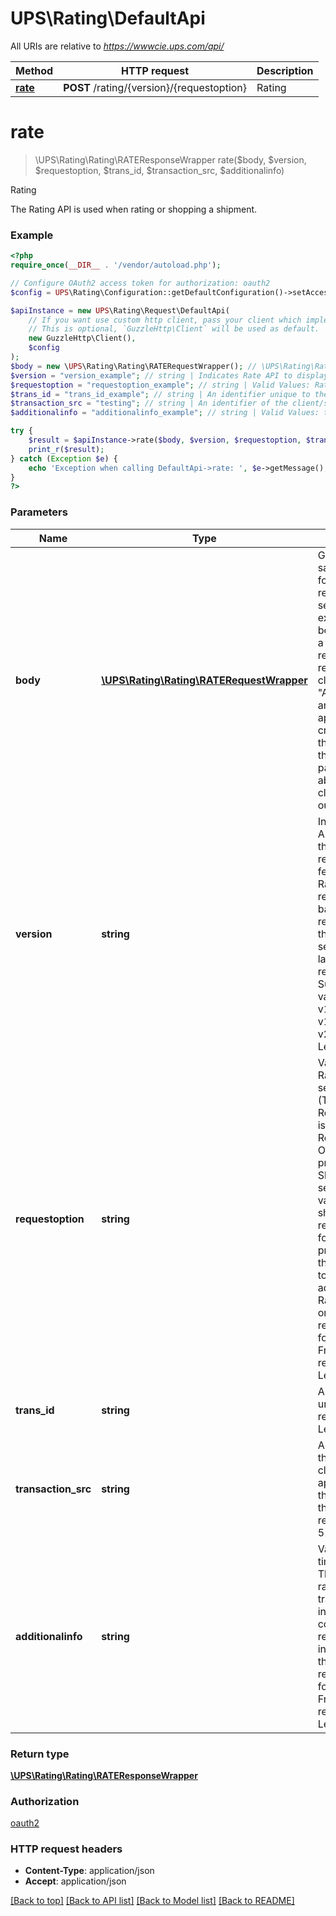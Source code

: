 # UPS\Rating\DefaultApi

All URIs are relative to *https://wwwcie.ups.com/api/*

Method | HTTP request | Description
------------- | ------------- | -------------
[**rate**](DefaultApi.md#rate) | **POST** /rating/{version}/{requestoption} | Rating

# **rate**
> \UPS\Rating\Rating\RATEResponseWrapper rate($body, $version, $requestoption, $trans_id, $transaction_src, $additionalinfo)

Rating

The Rating API is used when rating or shopping a shipment.

### Example
```php
<?php
require_once(__DIR__ . '/vendor/autoload.php');

// Configure OAuth2 access token for authorization: oauth2
$config = UPS\Rating\Configuration::getDefaultConfiguration()->setAccessToken('YOUR_ACCESS_TOKEN');

$apiInstance = new UPS\Rating\Request\DefaultApi(
    // If you want use custom http client, pass your client which implements `GuzzleHttp\ClientInterface`.
    // This is optional, `GuzzleHttp\Client` will be used as default.
    new GuzzleHttp\Client(),
    $config
);
$body = new \UPS\Rating\Rating\RATERequestWrapper(); // \UPS\Rating\Rating\RATERequestWrapper | Generate sample code for popular API requests by selecting an example below. To view a full sample request and response, first click "Authorize" and enter your application credentials, then populate the required parameters above and click "Try it out".
$version = "version_example"; // string | Indicates Rate API to display the new release features in Rate API response based on Rate release. See the New section for the latest Rate release. Supported values: v1, v1601, v1607, v1701, v1707, v2108, v2205. Length 5
$requestoption = "requestoption_example"; // string | Valid Values: Rate = The server rates (The default Request option is Rate if a Request Option is not provided). Shop = The server validates the shipment, and returns rates for all UPS products from the ShipFrom to the ShipTo addresses. Rate is the only valid request option for Ground Freight Pricing requests. . Length 10
$trans_id = "trans_id_example"; // string | An identifier unique to the request. Length 32
$transaction_src = "testing"; // string | An identifier of the client/source application that is making the request.Length 512
$additionalinfo = "additionalinfo_example"; // string | Valid Values: timeintransit = The server rates with transit time information combined with requestoption in URL.Rate is the only valid request option for Ground Freight Pricing requests. Length 15

try {
    $result = $apiInstance->rate($body, $version, $requestoption, $trans_id, $transaction_src, $additionalinfo);
    print_r($result);
} catch (Exception $e) {
    echo 'Exception when calling DefaultApi->rate: ', $e->getMessage(), PHP_EOL;
}
?>
```

### Parameters

Name | Type | Description  | Notes
------------- | ------------- | ------------- | -------------
 **body** | [**\UPS\Rating\Rating\RATERequestWrapper**](../Model/RATERequestWrapper.md)| Generate sample code for popular API requests by selecting an example below. To view a full sample request and response, first click &quot;Authorize&quot; and enter your application credentials, then populate the required parameters above and click &quot;Try it out&quot;. |
 **version** | **string**| Indicates Rate API to display the new release features in Rate API response based on Rate release. See the New section for the latest Rate release. Supported values: v1, v1601, v1607, v1701, v1707, v2108, v2205. Length 5 |
 **requestoption** | **string**| Valid Values: Rate &#x3D; The server rates (The default Request option is Rate if a Request Option is not provided). Shop &#x3D; The server validates the shipment, and returns rates for all UPS products from the ShipFrom to the ShipTo addresses. Rate is the only valid request option for Ground Freight Pricing requests. . Length 10 |
 **trans_id** | **string**| An identifier unique to the request. Length 32 | [optional]
 **transaction_src** | **string**| An identifier of the client/source application that is making the request.Length 512 | [optional] [default to testing]
 **additionalinfo** | **string**| Valid Values: timeintransit &#x3D; The server rates with transit time information combined with requestoption in URL.Rate is the only valid request option for Ground Freight Pricing requests. Length 15 | [optional]

### Return type

[**\UPS\Rating\Rating\RATEResponseWrapper**](../Model/RATEResponseWrapper.md)

### Authorization

[oauth2](../../README.md#oauth2)

### HTTP request headers

 - **Content-Type**: application/json
 - **Accept**: application/json

[[Back to top]](#) [[Back to API list]](../../README.md#documentation-for-api-endpoints) [[Back to Model list]](../../README.md#documentation-for-models) [[Back to README]](../../README.md)

